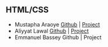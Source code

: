 ## HTML/CSS

* Mustapha Araoye [Github](https://github.com/musty555/https-musty555.github.io-MyPortfolio) | [Project](https://musty555.github.io/https-musty555.github.io-MyPortfolio/)
* Aliyyat Lawal [Github](https://github.com/liyalawal/my-portfolio) | [Project](https://liyalawal.github.io/my-portfolio/)
* Emmanuel Bassey Github | Project
